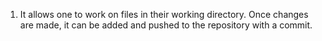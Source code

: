 1. It allows one to work on files in their working directory. Once changes are made, it can be added and pushed to the repository with a commit.
